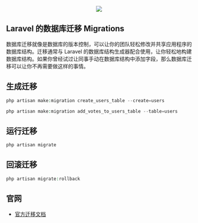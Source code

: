 <p align="center"><img src="https://laravel.com/assets/img/components/logo-laravel.svg"></p>

## Laravel 的数据库迁移 Migrations

<p>数据库迁移就像是数据库的版本控制，可以让你的团队轻松修改并共享应用程序的数据库结构。迁移通常与 Laravel 的数据库结构生成器配合使用，让你轻松地构建数据库结构。如果你曾经试过让同事手动在数据库结构中添加字段，那么数据库迁移可以让你不再需要做这样的事情。</p>

## 生成迁移

``` php
php artisan make:migration create_users_table --create=users

php artisan make:migration add_votes_to_users_table --table=users
```

## 运行迁移

``` php
php artisan migrate
```

## 回滚迁移

``` php
php artisan migrate:rollback
```

## 官网
- [官方迁移文档](https://learnku.com/docs/laravel/5.7/migrations/2291)
